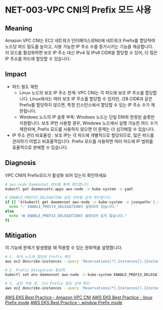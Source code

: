 # NET-003-VPC CNI의 Prefix 모드 사용

## Meaning
Amazon VPC CNI는 EC2 네트워크 인터페이스(ENI)에 네트워크 Prefix를 할당하여 노드당 파드 밀도를 높이고, 사용 가능한 IP 주소 수를 증가시키는 기능을 제공합니다. 이 모드를 활성화하면 보조 IP 주소 대신 IPv4 및 IPv6 CIDR을 할당할 수 있어, 더 많은 IP 주소를 파드에 할당할 수 있습니다.

## Impact
- 파드 밀도 제한
    - Linux 노드의 보조 IP 주소 한계: VPC CNI는 각 파드에 보조 IP 주소를 할당합니다. Linux에서는 여러 보조 IP 주소를 할당할 수 있지만, /28 CIDR과 같은 Prefix를 할당하지 않으면, 특정 인스턴스에서 할당할 수 있는 IP 주소 수가 제한됩니다. 
    - Windows 노드의 IP 슬롯 부족: Windows 노드는 단일 ENI와 한정된 슬롯만 지원합니다. 보조 IP만 사용할 경우, Windows 노드에서 실행 가능한 파드 수가 제한되며, Prefix 모드를 사용하지 않으면 이 문제는 더 심각해질 수 있습니다.
- IP 주소 관리 비효율성 : 보조 IP는 각 파드에 개별적으로 할당되므로, 많은 파드를 관리하기 어렵고 비효율적입니다. Prefix 모드를 사용하면 여러 파드에 IP 범위를 효율적으로 분배할 수 있습니다.

## Diagnosis
VPC CNI의 Prefix모드가 활성화 되어 있는지 확인하세요

```bash
# aws-node DaemonSet 정보를 통해 확인합니다.
kubectl get daemonsets.apps aws-node -n kube-system -o yaml

# ENABLE_PREFIX_DELEGATION 설정 여부를 쉽게 확인합니다.
if [[ "$(kubectl get daemonset aws-node -n kube-system -o jsonpath='{.spec.template.spec.containers[?(@.name=="aws-node")].env[?(@.name=="ENABLE_PREFIX_DELEGATION")].value}')" == "true" ]]; then
  echo "✅ ENABLE_PREFIX_DELEGATION이 설정되어 있습니다."
else
  echo "❌ ENABLE_PREFIX_DELEGATION이 설정되어 있지 않습니다."
fi
```

## Mitigation
이 기능에 문제가 발생했을 때 적용할 수 있는 완화책을 설명합니다.
```bash
# 1. 워커 노드에 할당된 Prefix 확인
aws ec2 describe-instances --query 'Reservations[*].Instances[].{InstanceId: InstanceId, Prefixes: NetworkInterfaces[].Ipv4Prefixes[]}'

# 2. Prefix Delegation 활성화
kubectl set env daemonset aws-node -n kube-system ENABLE_PREFIX_DELEGATION=true

# 3. 설정 적용 후, 다시 Prefix 할당 상태 확인
aws ec2 describe-instances --query 'Reservations[*].Instances[].{InstanceId: InstanceId, Prefixes: NetworkInterfaces[].Ipv4Prefixes[]}'
```

[AWS EKS Best Practice - Amazon VPC CNI](https://docs.aws.amazon.com/ko_kr/eks/latest/best-practices/vpc-cni.html)
[AWS EKS Best Practice - linux Prefix mode](https://docs.aws.amazon.com/ko_kr/eks/latest/best-practices/prefix-mode-linux.html)
[AWS EKS Best Practice - window Prefix mode](https://docs.aws.amazon.com/ko_kr/eks/latest/best-practices/prefix-mode-win.html)